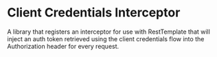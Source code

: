 # Client Credentials Interceptor

A library that registers an interceptor for use with RestTemplate that will inject an auth token retrieved using the client credentials flow into the Authorization header for every request.